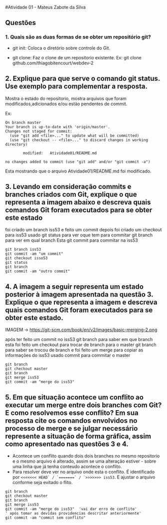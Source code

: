  #Atividade 01 -  Mateus Zabote da Silva

## Questões

### 1. Quais são as duas formas de se obter um repositório git?

- git init: Coloca o diretório sobre controle do Git.

- git clone: Faz o clone de um repositorio existente.
Ex: git clone github.com/thiagobitencourt/webdev-2

## 2. Explique para que serve o comando git status. Use exemplo para complementar a resposta.

Mostra o estado do repositorio, mostra arquivos que foram modificados,adicionados e/ou estão pendentes de commit.

Ex:
```
On branch master
Your branch is up-to-date with 'origin/master'.
Changes not staged for commit:
  (use "git add <file>..." to update what will be committed)
  (use "git checkout -- <file>..." to discard changes in working directory)

        modified:   Atividade01/README.md

no changes added to commit (use "git add" and/or "git commit -a")
```
Esta mostrando que o arquivo Atividade01/README.md foi modificado.


## 3. Levando em consideração commits e branches criados com Git, explique o que representa a imagem abaixo e descreva quais comandos Git foram executados para se obter este estado

foi criado um branch iss53 e feito um commit
depois foi criado um checkout para iss53
usado git status para ver oque tem para commitar
git branch para ver em qual branch Esta
git commit para commitar na iss53

```
git branch iss53
git commit -am "um commit"
git checkout isso53
git status
git branch
git commit -am "outro commit"

```


## 4. A imagem a seguir representa um estado posterior à imagem apresentada na questão 3. Explique o que representa a imagem e descreva quais comandos Git foram executados para se obter este estado.

IMAGEM -> https://git-scm.com/book/en/v2/images/basic-merging-2.png


após ter feito um commit no iss53
git branch para saber em que branch esta
foi feito um checkout para trocar de branch para o master
git branch para saber se trocou de branch
e foi feito um merge para copiar as informações do iss53
usado commit para commitar o master

```
git branch
git checkout master
git branch
git merge iss53
git commit -am "merge do iss53"
```

## 5. Em que situação acontece um conflito ao executar um merge entre dois branches com Git? E como resolvemos esse conflito? Em sua resposta cite os comandos envolvidos no processo de merge e se julgar necessário represente a situação de forma gráfica, assim como apresentado nas questões 3 e 4.

- Acontece um conflito quando dois dois branches no mesmo repositorio e o mesmo arquivo é alterado, assim se uma alteração estiver - sobre uma linha que já tenha conteudo acontece o conflito.
- Para resolver deve ver no arquivo onde esta o conflito. É identificado por ```<<<<<<< HEAD` / `=======` / `>>>>>>> iss53```.
E ajustar o arquivo conforme seja evitado o flito.
```
git branch
git checkout master
git branch
git merge iss53
git commit -am "merge do iss53"  'vai dar erro de conflito'
' após tomar as devidas providencias descritar anteriormente'
git commit -am "commit sem conflito"
```
